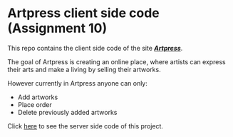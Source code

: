 # Artpress client side code (Assignment 10)
This repo contains the client side code of the site ***[Artpress](https://art-press.web.app/)***.

The goal of Artpress is creating an online place, where artists can express their arts and make a living by selling their artworks. 

However currently in Artpress anyone can only:
* Add artworks
* Place order
* Delete previously added artworks


Click [here](https://github.com/ashutoshbw314/artpress-server) to see the server side code of this project.
